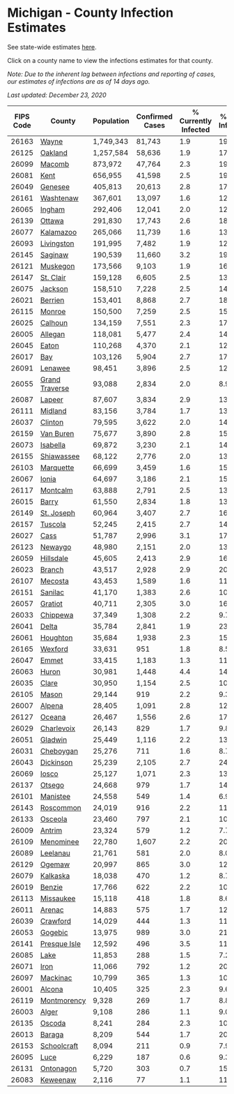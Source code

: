 # Michigan - County Infection Estimates

See state-wide estimates [here](/infections/us-mi).

Click on a county name to view the infections estimates for that county.

*Note: Due to the inherent lag between infections and reporting of cases, our estimates of infections are as of 14 days ago.*

*Last updated: December 23, 2020*

|   FIPS Code |                           County |   Population |   Confirmed Cases |   % Currently Infected |   % Total Infected |
|-------------|----------------------------------|--------------|-------------------|------------------------|--------------------|
|       26163 |                   [Wayne](wayne) |    1,749,343 |            81,743 |                    1.9 |               19.9 |
|       26125 |               [Oakland](oakland) |    1,257,584 |            58,636 |                    1.9 |               17.9 |
|       26099 |                 [Macomb](macomb) |      873,972 |            47,764 |                    2.3 |               19.9 |
|       26081 |                     [Kent](kent) |      656,955 |            41,598 |                    2.5 |               19.9 |
|       26049 |               [Genesee](genesee) |      405,813 |            20,613 |                    2.8 |               17.3 |
|       26161 |           [Washtenaw](washtenaw) |      367,601 |            13,097 |                    1.6 |               12.5 |
|       26065 |                 [Ingham](ingham) |      292,406 |            12,041 |                    2.0 |               12.9 |
|       26139 |                 [Ottawa](ottawa) |      291,830 |            17,743 |                    2.6 |               18.5 |
|       26077 |           [Kalamazoo](kalamazoo) |      265,066 |            11,739 |                    1.6 |               13.7 |
|       26093 |         [Livingston](livingston) |      191,995 |             7,482 |                    1.9 |               12.8 |
|       26145 |               [Saginaw](saginaw) |      190,539 |            11,660 |                    3.2 |               19.8 |
|       26121 |             [Muskegon](muskegon) |      173,566 |             9,103 |                    1.9 |               16.4 |
|       26147 |           [St. Clair](st.-clair) |      159,128 |             6,605 |                    2.5 |               13.5 |
|       26075 |               [Jackson](jackson) |      158,510 |             7,228 |                    2.5 |               14.7 |
|       26021 |               [Berrien](berrien) |      153,401 |             8,868 |                    2.7 |               18.6 |
|       26115 |                 [Monroe](monroe) |      150,500 |             7,259 |                    2.5 |               15.4 |
|       26025 |               [Calhoun](calhoun) |      134,159 |             7,551 |                    2.3 |               17.4 |
|       26005 |               [Allegan](allegan) |      118,081 |             5,477 |                    2.4 |               14.0 |
|       26045 |                   [Eaton](eaton) |      110,268 |             4,370 |                    2.1 |               12.3 |
|       26017 |                       [Bay](bay) |      103,126 |             5,904 |                    2.7 |               17.7 |
|       26091 |               [Lenawee](lenawee) |       98,451 |             3,896 |                    2.5 |               12.0 |
|       26055 | [Grand Traverse](grand-traverse) |       93,088 |             2,834 |                    2.0 |                8.9 |
|       26087 |                 [Lapeer](lapeer) |       87,607 |             3,834 |                    2.9 |               13.8 |
|       26111 |               [Midland](midland) |       83,156 |             3,784 |                    1.7 |               13.9 |
|       26037 |               [Clinton](clinton) |       79,595 |             3,622 |                    2.0 |               14.4 |
|       26159 |           [Van Buren](van-buren) |       75,677 |             3,890 |                    2.8 |               15.6 |
|       26073 |             [Isabella](isabella) |       69,872 |             3,230 |                    2.1 |               14.0 |
|       26155 |         [Shiawassee](shiawassee) |       68,122 |             2,776 |                    2.0 |               13.2 |
|       26103 |           [Marquette](marquette) |       66,699 |             3,459 |                    1.6 |               15.5 |
|       26067 |                   [Ionia](ionia) |       64,697 |             3,186 |                    2.1 |               15.1 |
|       26117 |             [Montcalm](montcalm) |       63,888 |             2,791 |                    2.5 |               13.3 |
|       26015 |                   [Barry](barry) |       61,550 |             2,834 |                    1.8 |               13.8 |
|       26149 |         [St. Joseph](st.-joseph) |       60,964 |             3,407 |                    2.7 |               16.7 |
|       26157 |               [Tuscola](tuscola) |       52,245 |             2,415 |                    2.7 |               14.7 |
|       26027 |                     [Cass](cass) |       51,787 |             2,996 |                    3.1 |               17.3 |
|       26123 |               [Newaygo](newaygo) |       48,980 |             2,151 |                    2.0 |               13.2 |
|       26059 |           [Hillsdale](hillsdale) |       45,605 |             2,413 |                    2.9 |               16.8 |
|       26023 |                 [Branch](branch) |       43,517 |             2,928 |                    2.9 |               20.5 |
|       26107 |               [Mecosta](mecosta) |       43,453 |             1,589 |                    1.6 |               11.0 |
|       26151 |               [Sanilac](sanilac) |       41,170 |             1,383 |                    2.6 |               10.4 |
|       26057 |               [Gratiot](gratiot) |       40,711 |             2,305 |                    3.0 |               16.8 |
|       26033 |             [Chippewa](chippewa) |       37,349 |             1,308 |                    2.2 |                9.7 |
|       26041 |                   [Delta](delta) |       35,784 |             2,841 |                    1.9 |               23.3 |
|       26061 |             [Houghton](houghton) |       35,684 |             1,938 |                    2.3 |               15.6 |
|       26165 |               [Wexford](wexford) |       33,631 |               951 |                    1.8 |                8.5 |
|       26047 |                   [Emmet](emmet) |       33,415 |             1,183 |                    1.3 |               11.0 |
|       26063 |                   [Huron](huron) |       30,981 |             1,448 |                    4.4 |               14.1 |
|       26035 |                   [Clare](clare) |       30,950 |             1,154 |                    2.5 |               10.9 |
|       26105 |                   [Mason](mason) |       29,144 |               919 |                    2.2 |                9.3 |
|       26007 |                 [Alpena](alpena) |       28,405 |             1,091 |                    2.8 |               12.3 |
|       26127 |                 [Oceana](oceana) |       26,467 |             1,556 |                    2.6 |               17.8 |
|       26029 |         [Charlevoix](charlevoix) |       26,143 |               829 |                    1.7 |                9.8 |
|       26051 |               [Gladwin](gladwin) |       25,449 |             1,116 |                    2.2 |               13.2 |
|       26031 |           [Cheboygan](cheboygan) |       25,276 |               711 |                    1.6 |                8.7 |
|       26043 |           [Dickinson](dickinson) |       25,239 |             2,105 |                    2.7 |               24.5 |
|       26069 |                   [Iosco](iosco) |       25,127 |             1,071 |                    2.3 |               13.4 |
|       26137 |                 [Otsego](otsego) |       24,668 |               979 |                    1.7 |               14.0 |
|       26101 |             [Manistee](manistee) |       24,558 |               549 |                    1.4 |                6.9 |
|       26143 |           [Roscommon](roscommon) |       24,019 |               916 |                    2.2 |               11.6 |
|       26133 |               [Osceola](osceola) |       23,460 |               797 |                    2.1 |               10.1 |
|       26009 |                 [Antrim](antrim) |       23,324 |               579 |                    1.2 |                7.7 |
|       26109 |           [Menominee](menominee) |       22,780 |             1,607 |                    2.2 |               20.1 |
|       26089 |             [Leelanau](leelanau) |       21,761 |               581 |                    2.0 |                8.0 |
|       26129 |                 [Ogemaw](ogemaw) |       20,997 |               865 |                    3.0 |               12.4 |
|       26079 |             [Kalkaska](kalkaska) |       18,038 |               470 |                    1.2 |                8.7 |
|       26019 |                 [Benzie](benzie) |       17,766 |               622 |                    2.2 |               10.4 |
|       26113 |           [Missaukee](missaukee) |       15,118 |               418 |                    1.8 |                8.6 |
|       26011 |                 [Arenac](arenac) |       14,883 |               575 |                    1.7 |               12.3 |
|       26039 |             [Crawford](crawford) |       14,029 |               444 |                    1.3 |               11.2 |
|       26053 |               [Gogebic](gogebic) |       13,975 |               989 |                    3.0 |               21.1 |
|       26141 |     [Presque Isle](presque-isle) |       12,592 |               496 |                    3.5 |               11.6 |
|       26085 |                     [Lake](lake) |       11,853 |               288 |                    1.5 |                7.2 |
|       26071 |                     [Iron](iron) |       11,066 |               792 |                    1.2 |               20.5 |
|       26097 |             [Mackinac](mackinac) |       10,799 |               365 |                    1.3 |               10.1 |
|       26001 |                 [Alcona](alcona) |       10,405 |               325 |                    2.3 |                9.6 |
|       26119 |       [Montmorency](montmorency) |        9,328 |               269 |                    1.7 |                8.8 |
|       26003 |                   [Alger](alger) |        9,108 |               286 |                    1.1 |                9.0 |
|       26135 |                 [Oscoda](oscoda) |        8,241 |               284 |                    2.3 |               10.8 |
|       26013 |                 [Baraga](baraga) |        8,209 |               544 |                    1.7 |               20.0 |
|       26153 |       [Schoolcraft](schoolcraft) |        8,094 |               211 |                    0.9 |                7.9 |
|       26095 |                     [Luce](luce) |        6,229 |               187 |                    0.6 |                9.3 |
|       26131 |           [Ontonagon](ontonagon) |        5,720 |               303 |                    0.7 |               15.6 |
|       26083 |             [Keweenaw](keweenaw) |        2,116 |                77 |                    1.1 |               11.6 |